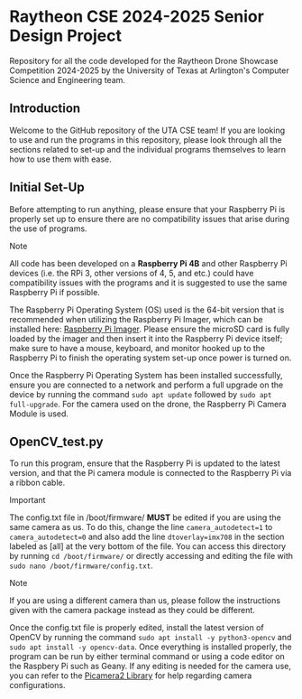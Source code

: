 # Raytheon CSE 2024-2025 Senior Design Project
  Repository for all the code developed for the Raytheon Drone Showcase Competition 2024-2025 by the University of Texas at Arlington's Computer Science and Engineering team.

## Introduction
  Welcome to the GitHub repository of the UTA CSE team! If you are looking to use and run the programs in this repository, please look through all the sections related to set-up and the individual programs themselves to learn how to use them with ease.

## Initial Set-Up
  Before attempting to run anything, please ensure that your Raspberry Pi is properly set up to ensure there are no compatibility issues that arise during the use of programs.  
> [!NOTE]
> All code has been developed on a **Raspberry Pi 4B** and other Raspberry Pi devices (i.e. the RPi 3, other versions of 4, 5, and etc.) could have compatibility issues with the programs and it is suggested to use the same Raspberry Pi if possible.

  The Raspberry Pi Operating System (OS) used is the 64-bit version that is recommended when utilizing the Raspberry Pi Imager, which can be installed here: [Raspberry Pi Imager](https://www.raspberrypi.com/software/). Please ensure the microSD card is fully loaded by the imager and then insert it into the Raspberry Pi device itself; make sure to have a mouse, keyboard, and monitor hooked up to the Raspberry Pi to finish the operating system set-up once power is turned on.  
  
  Once the Raspberry Pi Operating System has been installed successfully, ensure you are connected to a network and perform a full upgrade on the device by running the command `sudo apt update` followed by `sudo apt full-upgrade`. For the camera used on the drone, the Raspberry Pi Camera Module is used. 

## OpenCV_test.py
  To run this program, ensure that the Raspberry Pi is updated to the latest version, and that the Pi camera module is connected to the Raspberry Pi via a ribbon cable.  
> [!IMPORTANT]
> The config.txt file in /boot/firmware/ **MUST** be edited if you are using the same camera as us. To do this, change the line `camera_autodetect=1` to `camera_autodetect=0` and also add the line `dtoverlay=imx708` in the section labeled as [all] at the very bottom of the file. You can access this directory by running `cd /boot/firmware/` or directly accessing and editing the file with `sudo nano /boot/firmware/config.txt`.

> [!NOTE]
> If you are using a different camera than us, please follow the instructions given with the camera package instead as they could be different.

  Once the config.txt file is properly edited, install the latest version of OpenCV by running the command `sudo apt install -y python3-opencv` and `sudo apt install -y opencv-data`. Once everything is installed properly, the program can be run by either terminal command or using a code editor on the Raspbery Pi such as Geany. If any editing is needed for the camera use, you can refer to the [Picamera2 Library](https://datasheets.raspberrypi.com/camera/picamera2-manual.pdf) for help regarding camera configurations.
